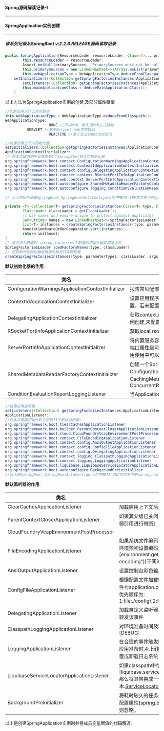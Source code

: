 #### Spring源码解读记录-1

---

#### SpringApplication实例创建

---

##### 该系列记录从SpringBoot v:2.2.6.RELEASE源码读取记录

```java
public SpringApplication(ResourceLoader resourceLoader, Class<?>... primarySources) {
		this.resourceLoader = resourceLoader;
		Assert.notNull(primarySources, "PrimarySources must not be null");
		this.primarySources = new LinkedHashSet<>(Arrays.asList(primarySources));
		this.webApplicationType = WebApplicationType.deduceFromClasspath();
	setInitializers((Collection)getSpringFactoriesInstances(ApplicationContextInitializer.class));
		setListeners((Collection) getSpringFactoriesInstances(ApplicationListener.class));
		this.mainApplicationClass = deduceMainApplicationClass();
	}
```

以上方法为SpringApplication实例的创建,及部分属性赋值

```java
//判断应用以什么方式启动
this.webApplicationType = WebApplicationType.deduceFromClasspath();
WebApplicationType:
					NONE //不以Web，嵌入式Web方式启动
          SERVLET //基于Servlet Web方式启动
					REACTIVE //基于反应式Web方式启动
```

```java
//设置应用上下文初始化器
setInitializers((Collection)getSpringFactoriesInstances(ApplicationContextInitializer.class));
ApplicationContextInitializer:
// 在本次赋值初中会获取到7个SpringBoot默认的初始化器
org.springframework.boot.context.ConfigurationWarningsApplicationContextInitializer
org.springframework.boot.context.ContextIdApplicationContextInitializer
org.springframework.boot.context.config.DelegatingApplicationContextInitializer
org.springframework.boot.rsocket.context.RSocketPortInfoApplicationContextInitializer
org.springframework.boot.web.context.ServerPortInfoApplicationContextInitializer
org.springframework.boot.autoconfigure.SharedMetadataReaderFactoryContextInitializer
org.springframework.boot.autoconfigure.logging.ConditionEvaluationReportLoggingListener
  
// 以上初始化器是SpringBoot,SpringBootAutoConfigure包中META-INF文件夹下的spring.factories中org.springframework.context.ApplicationContextInitializer的配置项

private <T> Collection<T> getSpringFactoriesInstances(Class<T> type, Class<?>[] parameterTypes, Object... args) {
		ClassLoader classLoader = getClassLoader();
		// Use names and ensure unique to protect against duplicates
		Set<String> names = new LinkedHashSet<>(SpringFactoriesLoader.loadFactoryNames(type, classLoader));
		List<T> instances = createSpringFactoriesInstances(type, parameterTypes, classLoader, args, names);
		AnnotationAwareOrderComparator.sort(instances);
		return instances;
}  
// 该方法为获取到 spring.factories中配置的初始化器实现类名称
SpringFactoriesLoader.loadFactoryNames(type, classLoader)
// 将获取的初始化器根据类名称进行实例创建
createSpringFactoriesInstances(type, parameterTypes, classLoader, args, names)
```

**默认初始化器的作用**:

| 类名                                               | 作用                                                         |
| -------------------------------------------------- | ------------------------------------------------------------ |
| ConfigurationWarningsApplicationContextInitializer | 报告常见配置错误的警告                                       |
| ContextIdApplicationContextInitializer             | 设置应用程序的ID默认使用spring.application.name配置，若未配置则设置为:[application] |
| DelegatingApplicationContextInitializer            | 获取context.initializer.classes配置,进行自定初始化器实例创建,未配置则不做操作 |
| RSocketPortInfoApplicationContextInitializer       | 获取local.rsocket.server.port配置进行[RSocket](https://juejin.im/post/5d9b50595188255aa15d37a4)端口配置 |
| ServerPortInfoApplicationContextInitializer        | 将内置服务容器实际监听端口写入Environment环境在,该端口属性是可以使用@Value("${local.server.port}")在应用使用中可以获取到 |
| SharedMetadataReaderFactoryContextInitializer      | 创建一个SpringBoot和ConfigurationClassPostProcessor共用的CachingMetadataReaderFactory对象。实现类为：ConcurrentReferenceCachingMetadataReaderFactory |
| ConditionEvaluationReportLoggingListener           | 当Application崩溃时,会进行DEBUG日志警告                      |

```java
//设置应用监听器
setListeners((Collection) getSpringFactoriesInstances(ApplicationListener.class));
ApplicationListener:
//在本次容器初始化时会加载11个默认监听器:
org.springframework.boot.ClearCachesApplicationListener
org.springframework.boot.builder.ParentContextCloserApplicationListener
org.springframework.boot.cloud.CloudFoundryVcapEnvironmentPostProcessor
org.springframework.boot.context.FileEncodingApplicationListener
org.springframework.boot.context.config.AnsiOutputApplicationListener
org.springframework.boot.context.config.ConfigFileApplicationListener
org.springframework.boot.context.config.DelegatingApplicationListener
org.springframework.boot.context.logging.ClasspathLoggingApplicationListener
org.springframework.boot.context.logging.LoggingApplicationListener
org.springframework.boot.liquibase.LiquibaseServiceLocatorApplicationListener
org.springframework.boot.autoconfigure.BackgroundPreinitializer
//以上是SpringBoot,SpringBootAutoConfigure包中META-INF文件夹下的spring.factories中org.springframework.context.ApplicationListener的配置项
```

**默认监听器的作用**:

| 类名                                       | 作用                                                         |
| ------------------------------------------ | ------------------------------------------------------------ |
| ClearCachesApplicationListener             | 加载应用上下文后清除缓存的监听器                             |
| ParentContextCloserApplicationListener     | 如果其父级已关闭，则关闭当前应用程序上下文的监听器[使用弱引用进行判断] |
| CloudFoundryVcapEnvironmentPostProcessor   |                                                              |
| FileEncodingApplicationListener            | 如果系统文件编码[System.getProperty("file.encoding")]与环境预初设置编码[environment.getProperty("spring.mandatory-file-encoding")]不同时,将禁止启动应用 |
| AnsiOutputApplicationListener              | 设置控制台彩色输出                                           |
| ConfigFileApplicationListener              | 根据配置文件加载Environment和SpringContext,读取配置文件为application.properties/application.ymlconfig文件目录优先顺序为:               1:file:./config/,2:file:./,3:classpath:config/,4:classpath: |
| DelegatingApplicationListener              | 加载自定义监听器(读取配置参数:context.listener.classes)并转发该事件 |
| ClasspathLoggingApplicationListener        | 对环境准备时间及环境加载失败事件进行ClassPath路径打印[DEBUG] |
| LoggingApplicationListener                 | 在合适的事件触发时:1:应用程序启动时,2:应用环境准备时,3:应用准备时,4:上线文关闭时,5:应用程序启动失败时初始化,装置或卸载日志系统 |
| LiquibaseServiceLocatorApplicationListener | 如果classpath中存在类[liquibase.servicelocator.CustomResolverServiceLocator],那么将其替换成一个适用于SpringBoot的版本.[ServiceLocator(服务定位模式)](https://www.cnblogs.com/gaochundong/archive/2013/04/12/service_locator_pattern.html) |
| BackgroundPreinitializer                   | 将耗时较久的任务提前使用后台线程提前进行初始化,根据系统配置属性[spring.backgroundpreinitializer.ignore]为true时则忽略。 |

以上是创建SpringApplication实例时并将成员变量赋值的代码解读.